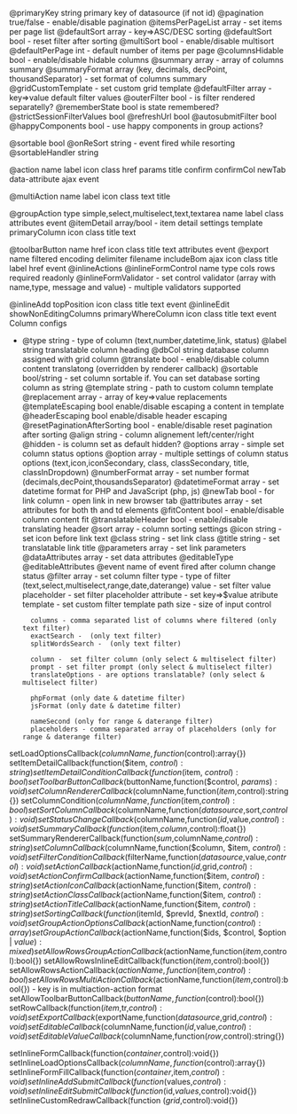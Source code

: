 @primaryKey string primary key of datasource (if not id)
@pagination true/false - enable/disable pagination
@itemsPerPageList array - set items per page list
@defaultSort array - key=>ASC/DESC sorting
@defaultSort bool - reset filter after sorting
@multiSort bool - enable/disable multisort
@defaultPerPage int - default number of items per page
@columnsHidable bool - enable/disable hidable columns
@summary array - array of columns summary
@summaryFormat array (key, decimals, decPoint, thousandSeparator) - set format of columns summary
@gridCustomTemplate - set custom grid template
@defaultFilter array - key=>value default filter values
@outerFilter bool - is filter rendered separatelly?
@rememberState bool is state remembered?
@strictSessionFilterValues bool
@refreshUrl bool
@autosubmitFilter bool
@happyComponents bool - use happy components in group actions?

@sortable bool
@onReSort string - event fired while resorting 
@sortableHandler string 

@action
    name
    label
    icon
    class
    href
    params
    title
    confirm
    confirmCol
    newTab
    data-attribute
    ajax
    event

@multiAction
    name
    label
    icon
    class
    text
    title

@groupAction
    type simple,select,multiselect,text,textarea
    name
    label
    class
    attributes
    event
@itemDetail array/bool - item detail settings
            template
            primaryColumn
            icon
            class
            title
            text

@toolbarButton
            name
            href
            icon
            class
            title
            text
            attributes
            event
@export
    name
    filtered
    encoding
    delimiter
    filename
    includeBom
    ajax
    icon
    class
    title
    label
    href
    event
@inlineActions
@inlineFormControl
    name
    type
    cols
    rows
    required
    readonly
@inlineFormValidator - set control validator (array with name,type, message and value) - multiple validators supported    

@inlineAdd
    topPosition
    icon
    class
    title
    text
    event
@inlineEdit
    showNonEditingColumns
    primaryWhereColumn
    icon
    class
    title
    text
    event
Column configs
* @type string - type of column (text,number,datetime,link, status)
@label string translatable column heading
@dbCol string database column assigned with grid column
@translate bool - enable/disable column content translatong (overridden by renderer callback)
@sortable bool/string - set column sortable if. You can set database sorting column as string
@template string - path to custom column template
@replacement array - array of key=>value replacements
@templateEscaping bool enable/disable escaping a content in template
@headerEscaping bool enable/disable header escaping
@resetPaginationAfterSorting bool - enable/disable reset pagination after sorting
@align string - column alignement left/center/right
@hidden - is column set as default hidden?
@options array - simple set column status options
@option array - multiple settings of column status options (text,icon,iconSecondary, class, classSecondary, title, classInDropdown)
@numberFormat array - set number format (decimals,decPoint,thousandsSeparator)
@datetimeFormat array - set datetime format for PHP and JavaScript (php, js)
@newTab bool - for link column - open link in new browser tab
@attributes array - set attributes for both th and td elements
@fitContent bool - enable/disable column content fit 
@translatableHeader bool - enable/disable translating header
@sort array - column sorting settings
@icon string - set icon before link text
@class string - set link class
@title string - set translatable link title
@parameters array - set link parameters
@dataAttributes array - set data attributes
@editableType
@editableAttributes
@event name of event fired after column change status
@filter array - set column filter
        type - type of filter (text,select,multiselect,range,date,daterange)
        value - set filter value
        placeholder - set filter placeholder
        attribute - set key=>$value atribute
        template - set custom filter template path
        size - size of input control
        
        columns - comma separated list of columns where filtered (only text filter)
        exactSearch -  (only text filter)
        splitWordsSearch -  (only text filter)

        column -  set filter column (only select & multiselect filter)
        prompt - set filter prompt (only select & multiselect filter)
        translateOptions - are options translatable? (only select & multiselect filter)

        phpFormat (only date & datetime filter)
        jsFormat (only date & datetime filter)

        nameSecond (only for range & daterange filter)
        placeholders - comma separated array of placeholders (only for range & daterange filter)
        

setLoadOptionsCallback($columnName,function($control):array{}) 
setItemDetailCallback(function($item, $control):string{})
setItemDetailConditionCallback(function($item, $control):bool{})
setToolbarButtonCallback($buttonName,function($control, $params):void{})
setColumnRendererCallback($columnName,function($item,$control):string{})
setColumnCondition($columnName,function($item,$control):bool{})
setSortColumnCallback($columnName,function($datasource,$sort,$control):void{})
setStatusChangeCallback($columnName,function($id,$value,$control):void{})
setSummaryCallback(function($item,$column,$control):float{})
setSummaryRendererCallback(function($sum,$columnName,$control):string{})
setColumnCallback($columnName,function($column, $item, $control):void{})
setFilterConditionCallback($filterName,function($datasource,$value,$control):void{})
setActionCallback($actionName,function($id,$grid,$control):void{})
setActionConfirmCallback($actionName,function($item, $control):string{})
setActionIconCallback($actionName,function($item, $control):string{})
setActionClassCallback($actionName,function($item, $control):string{})
setActionTitleCallback($actionName,function($item, $control):string{})
setSortingCallback(function($itemId, $prevId, $nextId, $control):void{})
setGroupActionOptionsCallback($actionName,function($control):array{})
setGroupActionCallback($actionName,function($ids, $control, $option | $value):mixed{})
setAllowRowsGroupActionCallback($actionName,function($item,$control):bool{})
setAllowRowsInlineEditCallback(function($item,$control):bool{})
setAllowRowsActionCallback($actionName,function($item,$control):bool{})
setAllowRowsMultiActionCallback($actionName,function($item,$control):bool{})  - key is in multiaction-action format
setAllowToolbarButtonCallback($buttonName,function($control):bool{})
setRowCallback(function($item,$tr,$control):void{})
setExportCallback($exportName,function($datasource,$grid,$control):void{})
setEditableCallback($columnName,function($id,$value,$control):void{})
setEditableValueCallback($columnName,function($row,$control):string{})

setInlineFormCallback(function($container,$control):void{})
setInlineLoadOptionsCallback($columnName,function($control):array{})
setInlineFormFillCallback(function($container,$item,$control):void{})
setInlineAddSubmitCallback(function($values,$control):void{})
setInlineEditSubmitCallback(function($id,$values,$control):void{})
setInlineCustomRedrawCallback(function ($grid,$control):void{})
